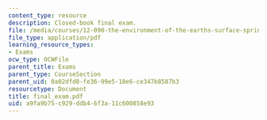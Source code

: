 ```yaml
---
content_type: resource
description: Closed-book final exam.
file: /media/courses/12-090-the-environment-of-the-earths-surface-spring-2007/a9fa9b75c929ddb46f3a11c600858e93_final_exam.pdf
file_type: application/pdf
learning_resource_types:
- Exams
ocw_type: OCWFile
parent_title: Exams
parent_type: CourseSection
parent_uid: 0a02dfd8-fe36-99e5-18e6-ce347b8587b3
resourcetype: Document
title: final_exam.pdf
uid: a9fa9b75-c929-ddb4-6f3a-11c600858e93
---
```

